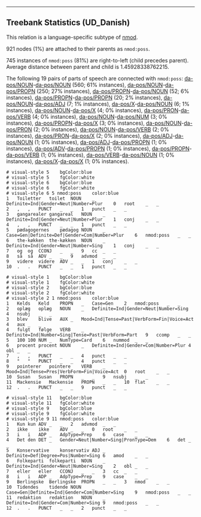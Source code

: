 

--------------------------------------------------------------------------------

## Treebank Statistics (UD_Danish)

This relation is a language-specific subtype of [nmod]().

921 nodes (1%) are attached to their parents as `nmod:poss`.

745 instances of `nmod:poss` (81%) are right-to-left (child precedes parent).
Average distance between parent and child is 1.45928338762215.

The following 19 pairs of parts of speech are connected with `nmod:poss`: [da-pos/NOUN]()-[da-pos/NOUN]() (560; 61% instances), [da-pos/NOUN]()-[da-pos/PROPN]() (250; 27% instances), [da-pos/PROPN]()-[da-pos/NOUN]() (52; 6% instances), [da-pos/PROPN]()-[da-pos/PROPN]() (20; 2% instances), [da-pos/NOUN]()-[da-pos/ADJ]() (7; 1% instances), [da-pos/X]()-[da-pos/NOUN]() (6; 1% instances), [da-pos/NOUN]()-[da-pos/X]() (4; 0% instances), [da-pos/PRON]()-[da-pos/VERB]() (4; 0% instances), [da-pos/NOUN]()-[da-pos/NUM]() (3; 0% instances), [da-pos/PROPN]()-[da-pos/X]() (3; 0% instances), [da-pos/NOUN]()-[da-pos/PRON]() (2; 0% instances), [da-pos/NOUN]()-[da-pos/VERB]() (2; 0% instances), [da-pos/PRON]()-[da-pos/X]() (2; 0% instances), [da-pos/ADJ]()-[da-pos/NOUN]() (1; 0% instances), [da-pos/ADJ]()-[da-pos/PROPN]() (1; 0% instances), [da-pos/ADV]()-[da-pos/PROPN]() (1; 0% instances), [da-pos/PROPN]()-[da-pos/VERB]() (1; 0% instances), [da-pos/VERB]()-[da-pos/NOUN]() (1; 0% instances), [da-pos/X]()-[da-pos/X]() (1; 0% instances).


~~~ conllu
# visual-style 5	bgColor:blue
# visual-style 5	fgColor:white
# visual-style 6	bgColor:blue
# visual-style 6	fgColor:white
# visual-style 6 5 nmod:poss	color:blue
1	Toiletter	toilet	NOUN	_	Definite=Ind|Gender=Neut|Number=Plur	0	root	_	_
2	,	,	PUNCT	_	_	1	punct	_	_
3	gangarealer	gangareal	NOUN	_	Definite=Ind|Gender=Neut|Number=Plur	1	conj	_	_
4	,	,	PUNCT	_	_	1	punct	_	_
5	pædagogernes	pædagog	NOUN	_	Case=Gen|Definite=Def|Gender=Com|Number=Plur	6	nmod:poss	_	_
6	the-køkken	the-køkken	NOUN	_	Definite=Ind|Gender=Neut|Number=Sing	1	conj	_	_
7	og	og	CCONJ	_	_	9	cc	_	_
8	så	så	ADV	_	_	9	advmod	_	_
9	videre	videre	ADV	_	_	1	conj	_	_
10	.	.	PUNCT	_	_	1	punct	_	_

~~~


~~~ conllu
# visual-style 1	bgColor:blue
# visual-style 1	fgColor:white
# visual-style 2	bgColor:blue
# visual-style 2	fgColor:white
# visual-style 2 1 nmod:poss	color:blue
1	Kelds	Keld	PROPN	_	Case=Gen	2	nmod:poss	_	_
2	oplæg	oplæg	NOUN	_	Definite=Ind|Gender=Neut|Number=Sing	4	nsubj	_	_
3	blev	blive	AUX	_	Mood=Ind|Tense=Past|VerbForm=Fin|Voice=Act	4	aux	_	_
4	fulgt	følge	VERB	_	Definite=Ind|Number=Sing|Tense=Past|VerbForm=Part	9	ccomp	_	_
5	100	100	NUM	_	NumType=Card	6	nummod	_	_
6	procent	procent	NOUN	_	Definite=Ind|Gender=Com|Number=Plur	4	obl	_	_
7	,	,	PUNCT	_	_	4	punct	_	_
8	"	"	PUNCT	_	_	4	punct	_	_
9	pointerer	pointere	VERB	_	Mood=Ind|Tense=Pres|VerbForm=Fin|Voice=Act	0	root	_	_
10	Susan	Susan	PROPN	_	_	9	nsubj	_	_
11	Mackensie	Mackensie	PROPN	_	_	10	flat	_	_
12	.	.	PUNCT	_	_	9	punct	_	_

~~~


~~~ conllu
# visual-style 11	bgColor:blue
# visual-style 11	fgColor:white
# visual-style 9	bgColor:blue
# visual-style 9	fgColor:white
# visual-style 9 11 nmod:poss	color:blue
1	Kun	kun	ADV	_	_	2	advmod	_	_
2	ikke	ikke	ADV	_	_	0	root	_	_
3	i	i	ADP	_	AdpType=Prep	6	case	_	_
4	Det	den	DET	_	Gender=Neut|Number=Sing|PronType=Dem	6	det	_	_
5	Konservative	konservativ	ADJ	_	Definite=Def|Degree=Pos|Number=Sing	6	amod	_	_
6	Folkeparti	folkeparti	NOUN	_	Definite=Ind|Gender=Neut|Number=Sing	2	obl	_	_
7	eller	eller	CCONJ	_	_	3	cc	_	_
8	i	i	ADP	_	AdpType=Prep	9	case	_	_
9	Berlingske	Berlingske	PROPN	_	_	3	nmod	_	_
10	Tidendes	tidende	NOUN	_	Case=Gen|Definite=Ind|Gender=Com|Number=Sing	9	nmod:poss	_	_
11	redaktion	redaktion	NOUN	_	Definite=Ind|Gender=Com|Number=Sing	9	nmod:poss	_	_
12	.	.	PUNCT	_	_	2	punct	_	_

~~~



